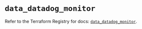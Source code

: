 # `data_datadog_monitor`

Refer to the Terraform Registry for docs: [`data_datadog_monitor`](https://registry.terraform.io/providers/datadog/datadog/3.44.1/docs/data-sources/monitor).
